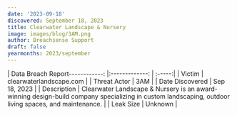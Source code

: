 ```yaml
---
date: '2023-09-18'
discovered: September 18, 2023
title: Clearwater Landscape & Nursery
image: images/blog/3AM.png
author: Breachsense Support
draft: false
yearmonths: 2023/september
---
```


| Data Breach Report------------:     |:-------------:    | :-----:|
| Victim      | clearwaterlandscape.com      | 
| Threat Actor      | 3AM      | 
| Date Discovered      | Sep 18, 2023      | 
| Description      | Clearwater Landscape & Nursery is an award-winning design-build company specializing in custom landscaping, outdoor living spaces, and maintenance.      | 
| Leak Size      | Unknown      | 

